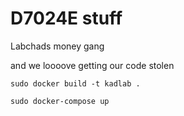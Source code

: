 # D7024E stuff
Labchads money gang

and we loooove getting our code stolen

`sudo docker build -t kadlab .`

`sudo docker-compose up`
